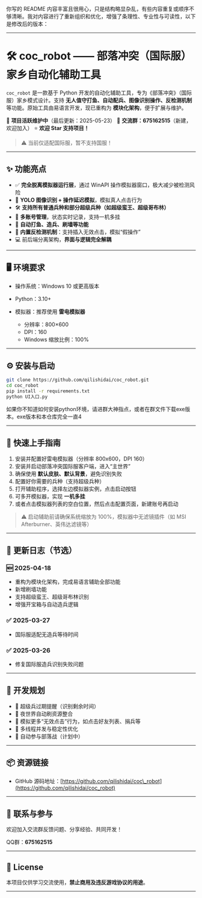 你写的 README 内容丰富且很用心，只是结构略显杂乱，有些内容重复或顺序不够清晰。我对内容进行了重新组织和优化，增强了条理性、专业性与可读性，以下是修改后的版本：

---

# 🛠️ coc\_robot —— 部落冲突（国际服）家乡自动化辅助工具

`coc_robot` 是一款基于 Python 开发的自动化辅助工具，专为《部落冲突》（国际服）家乡模式设计。支持 **无人值守打鱼、自动配兵、图像识别操作、反检测机制** 等功能。原始工具由易语言开发，现已重构为 **模块化架构**，便于扩展与维护。

📅 **项目活跃维护中**（最后更新：2025-05-23）
📢 **交流群：675162515**（新建，欢迎加入）
⭐ **欢迎 Star 支持项目！**

> ⚠️ 当前仅适配国际服，暂不支持国服！

---

## ✨ 功能亮点

* ✅ **完全脱离模拟器运行层**，通过 WinAPI 操作模拟器窗口，极大减少被检测风险
* 🎯 **YOLO 图像识别 + 操作延迟模拟**，模拟真人点击行为
* 🛠️ **支持所有普通兵种和部分超级兵种（如超级蛮王、超级哥布林）**
* 👥 **多账号管理**，状态实时记录，支持一机多挂
* 🔁 **自动打鱼、造兵、刷墙等功能**
* 🧠 **内置反检测机制**：支持插入无效点击，模拟“假操作”
* 💻 前后端分离架构，**界面与逻辑完全解耦**

---

## 🖥️ 环境要求

* 操作系统：Windows 10 或更高版本
* Python：3.10+
* 模拟器：推荐使用 **雷电模拟器**

  * 分辨率：800×600
  * DPI：160
  * Windows 缩放比例：100%

---

## ⚙️ 安装与启动

```bash
git clone https://github.com/qilishidai/coc_robot.git
cd coc_robot
pip install -r requirements.txt
python UI入口.py
```

如果你不知道如何安装python环境，请进群大神指点，或者在群文件下载exe版本。exe版本和本仓库完全一直4

---

## 🚀 快速上手指南

1. 安装并配置好雷电模拟器（分辨率 800x600，DPI 160）
2. 安装并启动部落冲突国际服客户端，进入“主世界”
3. 确保使用 **默认皮肤、默认背景**，避免识别失败
4. 配置好你需要的兵种（支持超级兵种）
5. 打开辅助程序，选择左边模拟器实例，点击启动按钮
6. 可多开模拟器，实现 **一机多挂**
7. 或者点击模拟器列表的空白位置，然后点击配置页面，新建账号再启动

> ⚠️ 启动辅助前请确保系统缩放为 100%，模拟器中无滤镜插件（如 MSI Afterburner、英伟达滤镜等）

---

## 📒 更新日志（节选）

### 🆕 2025-04-18

* 重构为模块化架构，完成易语言辅助全部功能
* 新增刷墙功能
* 支持超级蛮王、超级哥布林识别
* 增强开宝箱与自动造兵逻辑

### ✅ 2025-03-27

* 国际服适配无造兵等待时间

### ✅ 2025-03-26

* 修复国际服造兵识别失败问题

---

## 🧩 开发规划

* 🔔 超级兵过期提醒（识别剩余时间）
* 🌙 夜世界自动刷资源整合
* 🧠 模拟更多“无效点击”行为，如点击好友列表、捐兵等
* 🧵 多线程并发与稳定性优化
* 🏰 自动参与部落战（计划中）

---

## 📦 资源链接

* GitHub 源码地址：[https://github.com/qilishidai/coc\_robot](https://github.com/qilishidai/coc_robot)

---

## 💬 联系与参与

欢迎加入交流群反馈问题、分享经验、共同开发！

QQ群：**675162515**

---

## 📜 License

本项目仅供学习交流使用，**禁止商用及违反游戏协议的用途**。

---

